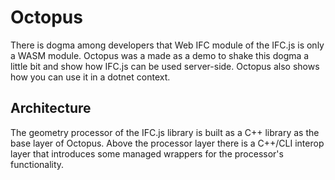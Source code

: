 # Octopus

There is dogma among developers that Web IFC module of the IFC.js is only a WASM module. Octopus was a made as a demo to shake this dogma a little bit and show how IFC.js can be used server-side. Octopus also shows how you can use it in a dotnet context. 

## Architecture
The geometry processor of the IFC.js library is built as a C++ library as the base layer of Octopus. Above the processor layer there is a C++/CLI interop layer that introduces some managed wrappers for the processor's functionality. 
